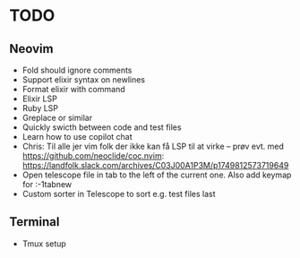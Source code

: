 # TODO

## Neovim

* Fold should ignore comments
* Support elixir syntax on newlines
* Format elixir with command
* Elixir LSP
* Ruby LSP
* Greplace or similar
* Quickly swicth between code and test files
* Learn how to use copilot chat
* Chris: Til alle jer vim folk der ikke kan få LSP til at virke – prøv evt. med https://github.com/neoclide/coc.nvim: https://landfolk.slack.com/archives/C03J00A1P3M/p1749812573719649
* Open telescope file in tab to the left of the current one. Also add keymap for :-1tabnew
* Custom sorter in Telescope to sort e.g. test files last

## Terminal

* Tmux setup
